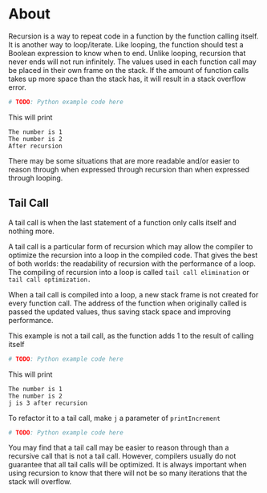 # About

Recursion is a way to repeat code in a function by the function calling itself.
It is another way to loop/iterate. Like looping, the function should test a Boolean expression to know when to end.
Unlike looping, recursion that never ends will not run infinitely.
The values used in each function call may be placed in their own frame on the stack.
If the amount of function calls takes up more space than the stack has, it will result in a stack overflow error.

```python
# TODO: Python example code here
```

This will print

```
The number is 1
The number is 2
After recursion
```

There may be some situations that are more readable and/or easier to reason through when expressed through recursion than when expressed through looping.


## Tail Call

A tail call is when the last statement of a function only calls itself and nothing more.

A tail call is a particular form of recursion which may allow the compiler to optimize the recursion into a loop in the compiled code.
That gives the best of both worlds: the readability of recursion with the performance of a loop.
The compiling of recursion into a loop is called `tail call elimination` or `tail call optimization.`

When a tail call is compiled into a loop, a new stack frame is not created for every function call.
The address of the function when originally called is passed the updated values, thus saving stack space and improving performance.

This example is not a tail call, as the function adds 1 to the result of calling itself

```python
# TODO: Python example code here
```

This will print

```
The number is 1
The number is 2
j is 3 after recursion
```

To refactor it to a tail call, make `j` a parameter of `printIncrement`

```python
# TODO: Python example code here
```

You may find that a tail call may be easier to reason through than a recursive call that is not a tail call.
However, compilers usually do not guarantee that all tail calls will be optimized.
It is always important when using recursion to know that there will not be so many iterations that the stack will overflow.
